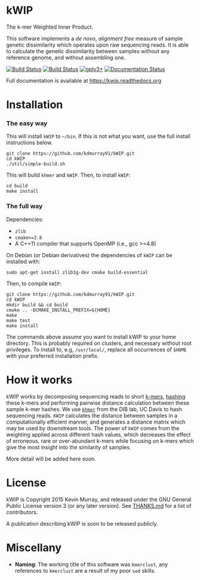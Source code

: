 kWIP
====

The k-mer Weighted Inner Product.

This software implements a *de novo*, *alignment free* measure of sample
genetic dissimilarity which operates upon raw sequencing reads. It is able to
calculate the genetic dissimilarity between samples without any reference
genome, and without assembling one.

[![Build Status](http://biojenkins.anu.edu.au/job/kwip/badge/icon)](http://biojenkins.anu.edu.au/job/kwip/)
[![Build Status](https://travis-ci.org/kdmurray91/kWIP.svg?branch=master)](https://travis-ci.org/kdmurray91/kWIP)
[![gplv3+](https://img.shields.io/badge/license-GPLv3-blue.svg)](https://www.gnu.org/licenses/gpl.html)
[![Documentation Status](https://readthedocs.org/projects/kwip/badge/?version=latest)](https://kwip.readthedocs.org)

Full documentation is available at https://kwip.readthedocs.org


Installation
============

### The easy way

This will install `kWIP` to `~/bin`. If this is not what you want, use the full
install instructions below.

    git clone https://github.com/kdmurray91/kWIP.git
    cd kWIP
    ./util/simple-build.sh

This will build `khmer` and `kWIP`. Then, to install `kWIP`:

    cd build
    make install


### The full way

Dependencies:

- `zlib`
- `cmake>=2.8`
- A C++11 compiler that supports OpenMP (i.e., gcc >=4.8)

On Debian (or Debian derivatives) the dependencies of `kWIP` can be installed
with:

    sudo apt-get install zlib1g-dev cmake build-essential

Then, to compile `kWIP`:

    git clone https://github.com/kdmurray91/kWIP.git
    cd kWIP
    mkdir build && cd build
    cmake .. -DCMAKE_INSTALL_PREFIX=${HOME}
    make
    make test
    make install

The commands above assume you want to install kWIP to your home directory. This
is probably required on clusters, and necessary without root privileges. To
install to, e.g, `/usr/local/`, replace all occurrences of `$HOME` with your
preferred installation prefix.


How it works
============

kWIP works by decomposing sequencing reads to short
[k-mers](https://en.wikipedia.org/wiki/K-mer),
[hashing](https://en.wikipedia.org/wiki/Hash_function) these k-mers and
performing pairwise distance calculation between these sample k-mer hashes. We
use [`khmer`](https://github.com/dib-lab/khmer) from the DIB lab, UC Davis to
hash sequencing reads. `KWIP` calculates the distance between samples in a
computationally efficient manner, and generates a distance matrix which may be
used by downstream tools. The power of `kWIP` comes from the weighting applied
across different hash values, which decreases the effect of erroneous, rare or
over-abundant k-mers while focusing on k-mers which give the most insight into
the similarity of samples.

More detail will be added here soon.


License
=======

kWIP is Copyright 2015 Kevin Murray, and released under the GNU General Public
License version 3 (or any later version). See [THANKS.md](./THANKS.md) for a
list of contributors.

A publication describing kWIP is soon to be released publicly.


Miscellany
==========

- **Naming**: The working title of this software was `kmerclust`, any
  references to `kmerclust` are a result of my poor `sed` skills.
